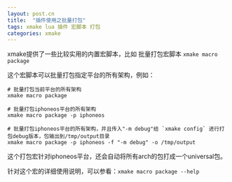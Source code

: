 ```yaml
---
layout: post.cn
title:  "插件使用之批量打包"
tags: xmake lua 插件 宏脚本 打包
categories: xmake
---
```


xmake提供了一些比较实用的内置宏脚本，比如 批量打包宏脚本 `xmake macro package`

这个宏脚本可以批量打包指定平台的所有架构，例如：

    # 批量打包当前平台的所有架构
    xmake macro package 

    # 批量打包iphoneos平台的所有架构
    xmake macro package -p iphoneos

    # 批量打包iphoneos平台的所有架构，并且传入"-m debug"给 `xmake config` 进行打包debug版本，包输出到/tmp/output目录
    xmake macro package -p iphoneos -f "-m debug" -o /tmp/output

这个打包宏针对iphoneos平台，还会自动将所有arch的包打成一个universal包。

针对这个宏的详细使用说明，可以参看：`xmake macro package --help` 
